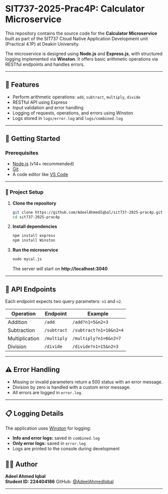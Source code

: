 # SIT737-2025-Prac4P: Calculator Microservice

This repository contains the source code for the **Calculator Microservice** built as part of the SIT737 Cloud Native Application Development unit (Practical 4.1P) at Deakin University.

The microservice is designed using **Node.js** and **Express.js**, with structured logging implemented via **Winston**. It offers basic arithmetic operations via RESTful endpoints and handles errors.

---

## 📌 Features

- Perform arithmetic operations: `add`, `subtract`, `multiply`, `divide`
- RESTful API using Express
- Input validation and error handling
- Logging of requests, operations, and errors using Winston
- Logs stored in `logs/error.log` and `logs/combined.log`

---

## 🚀 Getting Started

### Prerequisites

- [Node.js](https://nodejs.org/en/) (v14+ recommended)
- [Git](https://git-scm.com/)
- A code editor like [VS Code](https://code.visualstudio.com/)

---

### 📁 Project Setup

1. **Clone the repository**
   ```bash
   git clone https://github.com/AdeelAhmedIqbal/sit737-2025-prac4p.git
   cd sit737-2025-prac4p
   ```

2. **Install dependencies**
   ```bash
   npm install express
   npm install Winston
   ```

3. **Run the microservice**
   ```bash
   node mycal.js
   ```

   The server will start on **http://localhost:3040**

---

## 🔌 API Endpoints

Each endpoint expects two query parameters: `n1` and `n2`.

| Operation      | Endpoint     | Example                          |
|----------------|--------------|----------------------------------|
| Addition       | `/add`       | `/add?n1=5&n2=3`                 |
| Subtraction    | `/subtract`  | `/subtract?n1=10&n2=4`          |
| Multiplication | `/multiply`  | `/multiply?n1=6&n2=7`           |
| Division       | `/divide`    | `/divide?n1=15&n2=3`            |

---

## ⚠️ Error Handling

- Missing or invalid parameters return a 500 status with an error message.
- Division by zero is handled with a custom error message.
- All errors are logged in `error.log`.

---

## 📋 Logging Details

The application uses [Winston](https://github.com/winstonjs/winston) for logging:

- **Info and error logs:** saved in `combined.log`
- **Only error logs:** saved in `error.log`
- Logs are printed to the console during development


## 👨‍💻 Author

**Adeel Ahmed Iqbal**  
**Student ID: 224404186**
GitHub: [@AdeelAhmedIqbal](https://github.com/AdeelAhmedIqbal)

---
